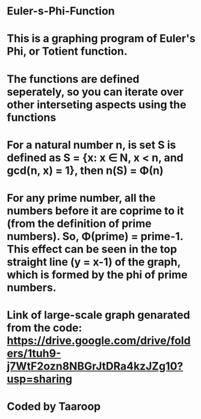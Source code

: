 # Euler-s-Phi-Function
# This is a graphing program of Euler's Phi, or Totient function.
# The functions are defined seperately, so you can iterate over other interseting aspects using the functions
# For a natural number n, is set S is defined as S = {x: x ∈ N, x < n, and gcd(n, x) = 1}, then n(S) = Φ(n)
# For any prime number, all the numbers before it are coprime to it (from the definition of prime numbers). So, Φ(prime) = prime-1. This effect can be seen in the top straight line (y = x-1) of the graph, which is formed by the phi of prime numbers.

# Link of large-scale graph genarated from the code: https://drive.google.com/drive/folders/1tuh9-j7WtF2ozn8NBGrJtDRa4kzJZg10?usp=sharing

# Coded by Taaroop
